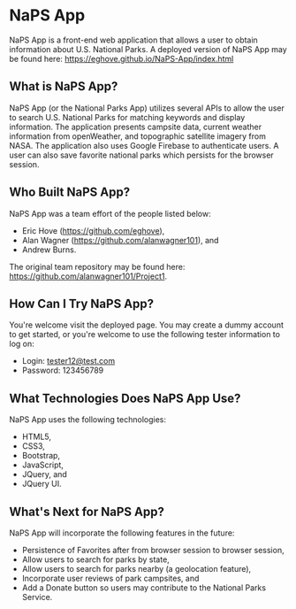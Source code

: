# NaPS App
NaPS App is a front-end web application that allows a user to obtain information about U.S. National Parks. A deployed version of NaPS App may be found here: https://eghove.github.io/NaPS-App/index.html

## What is NaPS App?
NaPS App (or the National Parks App) utilizes several APIs to allow the user to search U.S. National Parks for matching keywords and display information. The application presents campsite data, current weather information from openWeather, and topographic satellite imagery from NASA. The application also uses Google Firebase to authenticate users. A user can also save favorite national parks which persists for the browser session. 

## Who Built NaPS App?
NaPS App was a team effort of the people listed below:
* Eric Hove (https://github.com/eghove),
* Alan Wagner (https://github.com/alanwagner101), and
* Andrew Burns.

The original team repository may be found here: https://github.com/alanwagner101/Project1.

## How Can I Try NaPS App?
You're welcome visit the deployed page. You may create a dummy account to get started, or you're welcome to use the following tester information to log on:
* Login: tester12@test.com
* Password: 123456789

## What Technologies Does NaPS App Use?
NaPS App uses the following technologies:
* HTML5,
* CSS3,
* Bootstrap,
* JavaScript,
* JQuery, and
* JQuery UI.

## What's Next for NaPS App?
NaPS App will incorporate the following features in the future:
* Persistence of Favorites after from browser session to browser session,
* Allow users to search for parks by state,
* Allow users to search for parks nearby (a geolocation feature),
* Incorporate user reviews of park campsites, and
* Add a Donate button so users may contribute to the National Parks Service.

